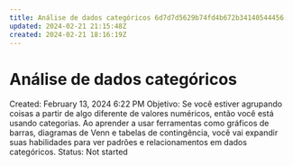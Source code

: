 ```yaml
---
title: Análise de dados categóricos 6d7d7d5629b74fd4b672b34140544456
updated: 2024-02-21 21:15:48Z
created: 2024-02-21 18:16:19Z
---
```


# Análise de dados categóricos

Created: February 13, 2024 6:22 PM
Objetivo: Se você estiver agrupando coisas a partir de algo diferente de valores numéricos, então você está usando categorias. Ao aprender a usar ferramentas como gráficos de barras, diagramas de Venn e tabelas de contingência, você vai expandir suas habilidades para ver padrões e relacionamentos em dados categóricos.
Status: Not started